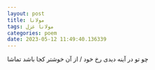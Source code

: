 ```yaml
---
layout: post
title: مولانا
tags: مولانا غزل
categories: poem
date: 2023-05-12 11:49:40.136339
---
```


چو تو در آینه دیدی رخ خود / از آن خوشتر کجا باشد تماشا